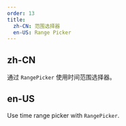 ```yaml
---
order: 13
title:
  zh-CN: 范围选择器
  en-US: Range Picker
---
```


## zh-CN

通过 `RangePicker` 使用时间范围选择器。

## en-US

Use time range picker with `RangePicker`.
